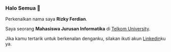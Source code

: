 ### Halo Semua 👋

Perkenalkan nama saya **Rizky Ferdian**.

Saya seorang **Mahasiswa Jurusan Informatika** di [Telkom University](https://telkomuniversity.ac.id/).

Jika kamu tertarik untuk berkenalan denganku, silakan ikuti akun [Linkedin](https://www.linkedin.com/in/rizky-ferdian-04/)ku ya.
